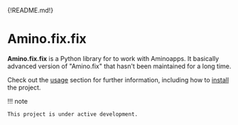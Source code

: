 {!README.md!}

# Amino.fix.fix

**Amino.fix.fix** is a Python library for to work with Aminoapps.
It basically advanced version of "Amino.fix" that hasn't been maintained for a long time.

Check out the [usage](usage) section for further information, including how to [install](usage#installation) the project.

!!! note

    This project is under active development.

